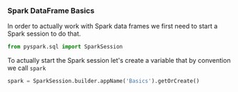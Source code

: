 ### Spark DataFrame Basics
In order to actually work with Spark data frames we first need to start a Spark session to do that.
```python
from pyspark.sql import SparkSession
```
To actually start the Spark session let's create a variable that by convention we call `spark`
```python
spark = SparkSession.builder.appName('Basics').getOrCreate()
```



<!--stackedit_data:
eyJoaXN0b3J5IjpbNDQxMjQ2MTQ3LDE5NzU0NjA0MjIsNDYxND
g5Njg0XX0=
-->